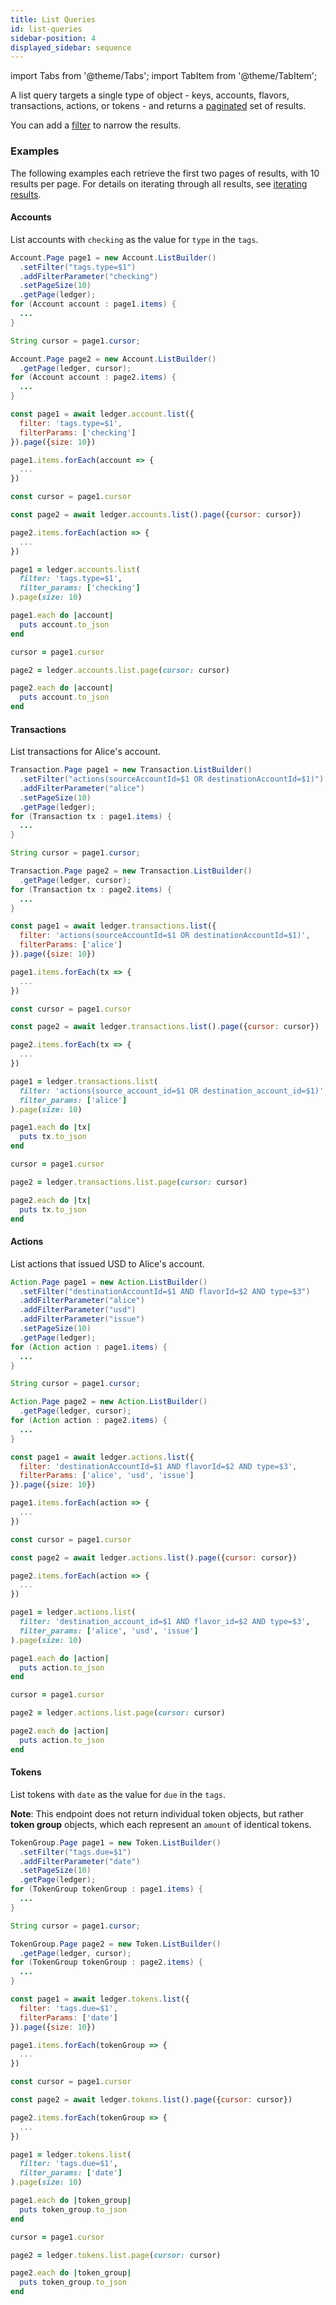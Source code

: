 ```yaml
---
title: List Queries
id: list-queries
sidebar-position: 4
displayed_sidebar: sequence
---
```


import Tabs from '@theme/Tabs';
import TabItem from '@theme/TabItem';

A list query targets a single type of object - keys, accounts, flavors, transactions, actions, or tokens - and returns a [paginated](pagination.md) set of results.

You can add a [filter](filters.md) to narrow the results.

### Examples

The following examples each retrieve the first two pages of results, with 10 results per page. For details on iterating through all results, see [iterating results](pagination.md#iterating-results).

#### Accounts
List accounts with `checking` as the value for `type` in the `tags`.

<Tabs>
<TabItem value='java' label='Java'>

```java
Account.Page page1 = new Account.ListBuilder()
  .setFilter("tags.type=$1")
  .addFilterParameter("checking")
  .setPageSize(10)
  .getPage(ledger);
for (Account account : page1.items) {
  ...
}

String cursor = page1.cursor;

Account.Page page2 = new Account.ListBuilder()
  .getPage(ledger, cursor);
for (Account account : page2.items) {
  ...
}
```

</TabItem>
<TabItem value='node' label='Node.js'>

```js
const page1 = await ledger.account.list({
  filter: 'tags.type=$1',
  filterParams: ['checking']
}).page({size: 10})

page1.items.forEach(account => {
  ...
})

const cursor = page1.cursor

const page2 = await ledger.accounts.list().page({cursor: cursor})

page2.items.forEach(action => {
  ...
})
```

</TabItem>
<TabItem value='ruby' label='Ruby'>

```ruby
page1 = ledger.accounts.list(
  filter: 'tags.type=$1',
  filter_params: ['checking']
).page(size: 10)

page1.each do |account|
  puts account.to_json
end

cursor = page1.cursor

page2 = ledger.accounts.list.page(cursor: cursor)

page2.each do |account|
  puts account.to_json
end
```

</TabItem>
</Tabs>

#### Transactions
List transactions for Alice's account.

<Tabs>
<TabItem value='java' label='Java'>

```java
Transaction.Page page1 = new Transaction.ListBuilder()
  .setFilter("actions(sourceAccountId=$1 OR destinationAccountId=$1)")
  .addFilterParameter("alice")
  .setPageSize(10)
  .getPage(ledger);
for (Transaction tx : page1.items) {
  ...
}

String cursor = page1.cursor;

Transaction.Page page2 = new Transaction.ListBuilder()
  .getPage(ledger, cursor);
for (Transaction tx : page2.items) {
  ...
}
```

</TabItem>
<TabItem value='node' label='Node.js'>

```js
const page1 = await ledger.transactions.list({
  filter: 'actions(sourceAccountId=$1 OR destinationAccountId=$1)',
  filterParams: ['alice']
}).page({size: 10})

page1.items.forEach(tx => {
  ...
})

const cursor = page1.cursor

const page2 = await ledger.transactions.list().page({cursor: cursor})

page2.items.forEach(tx => {
  ...
})
```

</TabItem>
<TabItem value='ruby' label='Ruby'>

```ruby
page1 = ledger.transactions.list(
  filter: 'actions(source_account_id=$1 OR destination_account_id=$1)',
  filter_params: ['alice']
).page(size: 10)

page1.each do |tx|
  puts tx.to_json
end

cursor = page1.cursor

page2 = ledger.transactions.list.page(cursor: cursor)

page2.each do |tx|
  puts tx.to_json
end
```

</TabItem>
</Tabs>

#### Actions
List actions that issued USD to Alice's account.

<Tabs>
<TabItem value='java' label='Java'>

```java
Action.Page page1 = new Action.ListBuilder()
  .setFilter("destinationAccountId=$1 AND flavorId=$2 AND type=$3")
  .addFilterParameter("alice")
  .addFilterParameter("usd")
  .addFilterParameter("issue")
  .setPageSize(10)
  .getPage(ledger);
for (Action action : page1.items) {
  ...
}

String cursor = page1.cursor;

Action.Page page2 = new Action.ListBuilder()
  .getPage(ledger, cursor);
for (Action action : page2.items) {
  ...
}
```

</TabItem>
<TabItem value='node' label='Node.js'>

```js
const page1 = await ledger.actions.list({
  filter: 'destinationAccountId=$1 AND flavorId=$2 AND type=$3',
  filterParams: ['alice', 'usd', 'issue']
}).page({size: 10})

page1.items.forEach(action => {
  ...
})

const cursor = page1.cursor

const page2 = await ledger.actions.list().page({cursor: cursor})

page2.items.forEach(action => {
  ...
})
```

</TabItem>
<TabItem value='ruby' label='Ruby'>

```ruby
page1 = ledger.actions.list(
  filter: 'destination_account_id=$1 AND flavor_id=$2 AND type=$3',
  filter_params: ['alice', 'usd', 'issue']
).page(size: 10)

page1.each do |action|
  puts action.to_json
end

cursor = page1.cursor

page2 = ledger.actions.list.page(cursor: cursor)

page2.each do |action|
  puts action.to_json
end
```

</TabItem>
</Tabs>

#### Tokens
List tokens with `date` as the value for `due` in the `tags`.

**Note**: This endpoint does not return individual token objects, but rather **token group** objects, which each represent an `amount` of identical tokens.

<Tabs>
<TabItem value='java' label='Java'>

```java
TokenGroup.Page page1 = new Token.ListBuilder()
  .setFilter("tags.due=$1")
  .addFilterParameter("date")
  .setPageSize(10)
  .getPage(ledger);
for (TokenGroup tokenGroup : page1.items) {
  ...
}

String cursor = page1.cursor;

TokenGroup.Page page2 = new Token.ListBuilder()
  .getPage(ledger, cursor);
for (TokenGroup tokenGroup : page2.items) {
  ...
}
```

</TabItem>
<TabItem value='node' label='Node.js'>

```js
const page1 = await ledger.tokens.list({
  filter: 'tags.due=$1',
  filterParams: ['date']
}).page({size: 10})

page1.items.forEach(tokenGroup => {
  ...
})

const cursor = page1.cursor

const page2 = await ledger.tokens.list().page({cursor: cursor})

page2.items.forEach(tokenGroup => {
  ...
})
```

</TabItem>
<TabItem value='ruby' label='Ruby'>

```ruby
page1 = ledger.tokens.list(
  filter: 'tags.due=$1',
  filter_params: ['date']
).page(size: 10)

page1.each do |token_group|
  puts token_group.to_json
end

cursor = page1.cursor

page2 = ledger.tokens.list.page(cursor: cursor)

page2.each do |token_group|
  puts token_group.to_json
end
```

</TabItem>
</Tabs>
